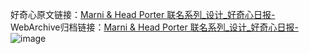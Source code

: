 好奇心原文链接：[Marni & Head Porter 联名系列_设计_好奇心日报-](https://www.qdaily.com/articles/9280.html)
WebArchive归档链接：[Marni & Head Porter 联名系列_设计_好奇心日报-](http://web.archive.org/web/20190623154035/https://www.qdaily.com/articles/9280.html)
![image](http://ww3.sinaimg.cn/large/007d5XDply1g3vey9n15xj30u02d616b)